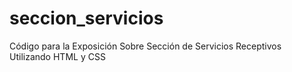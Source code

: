 # seccion_servicios

Código para la Exposición Sobre Sección de Servicios Receptivos Utilizando HTML y CSS
